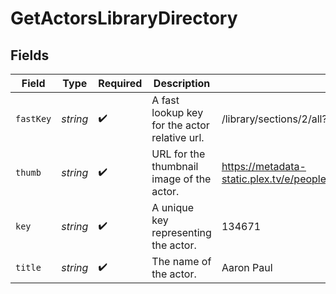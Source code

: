 # GetActorsLibraryDirectory


## Fields

| Field                                                                         | Type                                                                          | Required                                                                      | Description                                                                   | Example                                                                       |
| ----------------------------------------------------------------------------- | ----------------------------------------------------------------------------- | ----------------------------------------------------------------------------- | ----------------------------------------------------------------------------- | ----------------------------------------------------------------------------- |
| `fastKey`                                                                     | *string*                                                                      | :heavy_check_mark:                                                            | A fast lookup key for the actor relative url.                                 | /library/sections/2/all?actor=134671                                          |
| `thumb`                                                                       | *string*                                                                      | :heavy_check_mark:                                                            | URL for the thumbnail image of the actor.                                     | https://metadata-static.plex.tv/e/people/e2a915b537ef720252b6d408bc1f91b3.jpg |
| `key`                                                                         | *string*                                                                      | :heavy_check_mark:                                                            | A unique key representing the actor.                                          | 134671                                                                        |
| `title`                                                                       | *string*                                                                      | :heavy_check_mark:                                                            | The name of the actor.                                                        | Aaron Paul                                                                    |